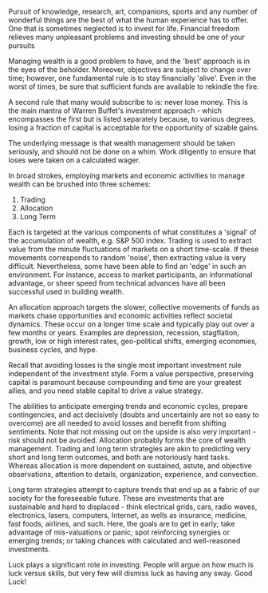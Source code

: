 <!--
.. title: Wealth Management
.. slug: wealth-management
.. date: 2019-02-27 18:23:41 UTC
.. tags: 
.. category: 
.. link: 
.. description: 
.. type: text
.. has_math: True
-->

Pursuit of knowledge, research, art, companions, sports and any number of wonderful things are the best of what the human experience has to offer. One that is sometimes neglected is to invest for life. Financial freedom relieves many unpleasant problems and investing should be one of your pursuits

Managing wealth is a good problem to have, and the 'best' approach is in the eyes of the beholder. Moreover, objectives are subject to change over time; however, one fundamental rule is to stay financially 'alive'. Even in the worst of times, be sure that sufficient funds are available to rekindle the fire. 

A second rule that many would subscribe to is: never lose money. This is the main mantra of Warren Buffet's investment approach - which encompasses the first but is listed separately because, to various degrees, losing a fraction of capital is acceptable for the opportunity of sizable gains.

The underlying message is that wealth management should be taken seriously, and should not be done on a whim. Work diligently to ensure that loses were taken on a calculated wager.

In broad strokes, employing markets and economic activities to manage wealth can be brushed into three schemes:

1. Trading
2. Allocation
3. Long Term

Each is targeted at the various components of what constitutes a 'signal' of the accumulation of wealth, e.g. S&P 500 index. Trading is used to extract value from the minute fluctuations of markets on a short time-scale. If these movements corresponds to random 'noise', then extracting value is very difficult. Nevertheless, some have been able to find an 'edge' in such an environment. For instance, access to market participants, an informational advantage, or sheer speed from technical advances have all been successful used in building wealth.

An allocation approach targets the slower, collective movements of funds as markets chase opportunities and economic activities reflect societal dynamics. These occur on a longer time scale and typically play out over a few months or years. Examples are depression, recession, stagflation, growth, low or high interest rates, geo-political shifts, emerging economies, business cycles, and hype.

Recall that avoiding losses is the single most important investment rule independent of the investment style. Form a value perspective, preserving capital is paramount because compounding and time are your greatest allies, and you need stable capital to drive a value strategy.

The abilities to anticipate emerging trends and economic cycles, prepare contingencies, and act decisively (doubts and uncertainly are not so easy to overcome) are all needed to avoid losses and benefit from shifting sentiments. Note that not missing out on the upside is also very important - risk should not be avoided. Allocation probably forms the core of wealth management. Trading and long term strategies are akin to predicting very short and long term outcomes, and both are notoriously hard tasks. Whereas allocation is more dependent on sustained, astute, and objective observations, attention to details, organization, experience, and convection.

Long term strategies attempt to capture trends that end up as a fabric of our society for the foreseeable future. These are investments that are sustainable and hard to displaced - think electrical grids, cars, radio waves, electronics, lasers, computers, Internet, as wells as insurance, medicine, fast foods, airlines, and such. Here, the goals are to get in early; take advantage of mis-valuations or panic; spot reinforcing synergies or emerging trends; or taking chances with calculated and well-reasoned investments.

Luck plays a significant role in investing. People will argue on how much is luck versus skills, but very few will dismiss luck as having any sway. Good Luck!

